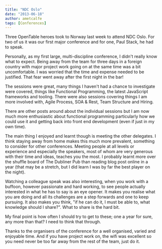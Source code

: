 ```yaml
---
title: "NDC Oslo"
date: "2013-06-18"
author: ametcalfe
tags: [Conferences]
---
```


Three OpenTable heroes took to Norway last week to attend NDC Oslo. For two of us it was our first major conference and for one, Paul Stack, he had to speak.

Personally, as my first large, multi-discipline conference, I didn't really know what to expect. Being away from the team for three days in a foreign country with major project work going on at the same time was a bit uncomfortable. I was worried that the time and expense needed to be justified. That fear went away after the first night in the bar!

The sessions were great, many things I haven't had a chance to investigate were covered, things like Functional Programming, the latest JavaScript frameworks and tooling. There were also sessions covering things I am more involved with, Agile Process, SOA & Rest, Team Structure and Hiring.

There are other posts around about the individual sessions but I am now much more enthusiastic about functional programming particularly how we could use it and getting back into front end development (even if just in my own time).

The main thing I enjoyed and learnt though is meeting the other delegates. I think staying away from home makes this much more prevalent, something to consider for other conferences. Meeting people at all levels or experience and especially the speakers, most of whom are very generous with their time and ideas, teaches you the most. I probably learnt more over the shuffle board of The Dubliner Pub than reading blog post online in a year (that may be a stretch, but I did learn I was by far the best player on the night).

Watching a colleague speak was also interesting, when you work with a buffoon, however passionate and hard working, to see people actually interested in what he has to say is an eye opener. It makes you realise what you are doing and all its challenges are a step forwards and one to keep pursuing. It also makes you think, "if he can do it, I must be able to, what knowledge should I share?". What to share is the hard bit.

My final point is how often I should try to get to these; one a year for sure, any more than that? I need to think that through.

Thanks to the organisers of the conference for a well organised, varied and enjoyable time. And if you have project work on, the wifi was excellent so you need never be too far away from the rest of the team, just do it.
